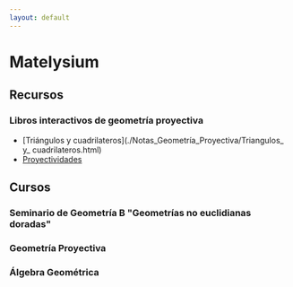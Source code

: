 ```yaml
---
layout: default
---
```

# Matelysium
## Recursos
### Libros interactivos de geometría proyectiva

- [Triángulos y cuadrilateros](./Notas_Geometría_Proyectiva/Triangulos_ y_ cuadrilateros.html)
- [Proyectividades](./Notas_Geometría_Proyectiva/Proyectividades.html)

## Cursos
### Seminario de Geometría B "Geometrías no euclidianas doradas"
### Geometría Proyectiva
### Álgebra Geométrica

